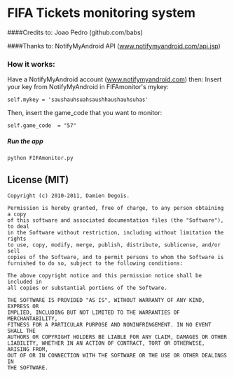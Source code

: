 FIFA Tickets monitoring system
======

####Credits to: Joao Pedro (github.com/babs)

####Thanks to: NotifyMyAndroid API (www.notifymyandroid.com/api.jsp)

### How it works:
Have a NotifyMyAndroid account (www.notifymyandroid.com) then:
Insert your key from NotifyMyAndroid in FIFAmonitor's mykey:

    self.mykey = 'saushauhsuahsaushhaushauhsuhas'
Then, insert the game_code that you want to monitor:

    self.game_code  = "57"

##### Run the app
    python FIFAmonitor.py

License (MIT)
-------------

    Copyright (c) 2010-2011, Damien Degois.

    Permission is hereby granted, free of charge, to any person obtaining a copy
    of this software and associated documentation files (the "Software"), to deal
    in the Software without restriction, including without limitation the rights
    to use, copy, modify, merge, publish, distribute, sublicense, and/or sell
    copies of the Software, and to permit persons to whom the Software is
    furnished to do so, subject to the following conditions:

    The above copyright notice and this permission notice shall be included in
    all copies or substantial portions of the Software.

    THE SOFTWARE IS PROVIDED "AS IS", WITHOUT WARRANTY OF ANY KIND, EXPRESS OR
    IMPLIED, INCLUDING BUT NOT LIMITED TO THE WARRANTIES OF MERCHANTABILITY,
    FITNESS FOR A PARTICULAR PURPOSE AND NONINFRINGEMENT. IN NO EVENT SHALL THE
    AUTHORS OR COPYRIGHT HOLDERS BE LIABLE FOR ANY CLAIM, DAMAGES OR OTHER
    LIABILITY, WHETHER IN AN ACTION OF CONTRACT, TORT OR OTHERWISE, ARISING FROM,
    OUT OF OR IN CONNECTION WITH THE SOFTWARE OR THE USE OR OTHER DEALINGS IN
    THE SOFTWARE.
